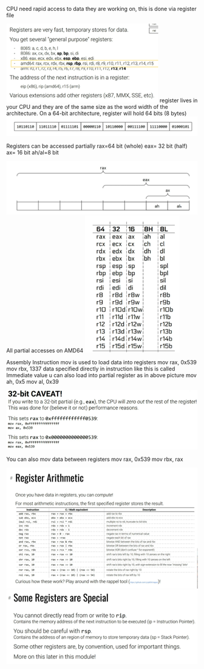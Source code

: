 CPU need rapid access to data they are working on, this is done via register file


<img src="Pictures/Pasted image 20250708175500.png " width="400">
register lives in your CPU and they are of the same size as the word width of the architecture. 
On a 64-bit architecture, register will hold 64 bits (8 bytes)
<img src="Pictures/Pasted image 20250708175710.png">

Registers can be accessed partially
rax=64 bit (whole)
eax= 32 bit (half)
ax= 16 bit
ah/al=8 bit

<img src="Pictures/Pasted image 20250708175930.png">
 All partial accesses on AMD64
<img src="Pictures/Pasted image 20250708180112.png " width="250">


Assembly Instruction mov is used to load data into registers
mov rax, 0x539
mov rbx, 1337
data specified directly in instruction like this is called Immediate value
u can also load into partial register as in above picture 
mov ah, 0x5
mov al, 0x39

<img src="Pictures/Pasted image 20250708180659.png">

You can also mov data between registers 
mov rax, 0x539
mov rbx, rax

<img src="Pictures/Pasted image 20250708181216.png">

<img src="Pictures/Pasted image 20250708181342.png">
